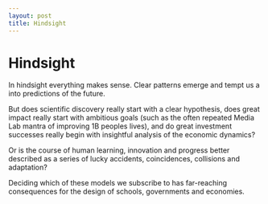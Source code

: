 ```yaml
---
layout: post
title: Hindsight
---
```

# Hindsight

In hindsight everything makes sense. Clear patterns emerge and tempt us a into predictions of the future. 

But does scientific discovery really start with a clear hypothesis, does great impact really start with ambitious goals (such as the often repeated Media Lab mantra of improving 1B peoples lives), and do great investment successes really begin with insightful analysis of the economic dynamics?

Or is the course of human learning, innovation and progress better described as a series of lucky accidents, coincidences, collisions and adaptation?

Deciding which of these models we subscribe to has far-reaching consequences for the design of schools, governments and economies. 
